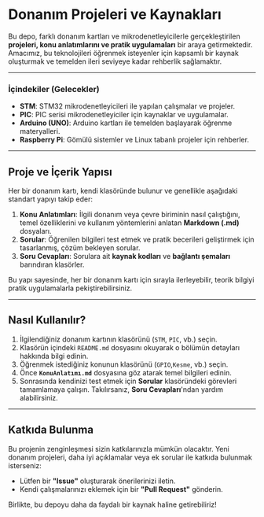 # Donanım Projeleri ve Kaynakları

Bu depo, farklı donanım kartları ve mikrodenetleyicilerle gerçekleştirilen **projeleri, konu anlatımlarını ve pratik uygulamaları** bir araya getirmektedir. Amacımız, bu teknolojileri öğrenmek isteyenler için kapsamlı bir kaynak oluşturmak ve temelden ileri seviyeye kadar rehberlik sağlamaktır.

---

### İçindekiler (Gelecekler)

- **STM**: STM32 mikrodenetleyicileri ile yapılan çalışmalar ve projeler.
- **PIC**: PIC serisi mikrodenetleyiciler için kaynaklar ve uygulamalar.
- **Arduino (UNO)**: Arduino kartları ile temelden başlayarak öğrenme materyalleri.
- **Raspberry Pi**: Gömülü sistemler ve Linux tabanlı projeler için rehberler.

---

## Proje ve İçerik Yapısı

Her bir donanım kartı, kendi klasöründe bulunur ve genellikle aşağıdaki standart yapıyı takip eder:

1.  **Konu Anlatımları**: İlgili donanım veya çevre biriminin nasıl çalıştığını, temel özelliklerini ve kullanım yöntemlerini anlatan **Markdown (.md)** dosyaları.
2.  **Sorular**: Öğrenilen bilgileri test etmek ve pratik becerileri geliştirmek için tasarlanmış, çözüm bekleyen sorular.
3.  **Soru Cevapları**: Sorulara ait **kaynak kodları** ve **bağlantı şemaları** barındıran klasörler.

Bu yapı sayesinde, her bir donanım kartı için sırayla ilerleyebilir, teorik bilgiyi pratik uygulamalarla pekiştirebilirsiniz.

---

## Nasıl Kullanılır?

1.  İlgilendiğiniz donanım kartının klasörünü (`STM`, `PIC`, vb.) seçin.
2.  Klasörün içindeki `README.md` dosyasını okuyarak o bölümün detayları hakkında bilgi edinin.
3.  Öğrenmek istediğiniz konunun klasörünü (`GPIO`,`Kesme`, vb.) seçin.
4.  Önce **`KonuAnlatımı.md`** dosyasına göz atarak temel bilgileri edinin.
5.  Sonrasında kendinizi test etmek için **Sorular** klasöründeki görevleri tamamlamaya çalışın. Takılırsanız, **Soru Cevapları**'ndan yardım alabilirsiniz.

---

## Katkıda Bulunma

Bu projenin zenginleşmesi sizin katkılarınızla mümkün olacaktır. Yeni donanım projeleri, daha iyi açıklamalar veya ek sorular ile katkıda bulunmak isterseniz:

-   Lütfen bir **"Issue"** oluşturarak önerilerinizi iletin.
-   Kendi çalışmalarınızı eklemek için bir **"Pull Request"** gönderin.

Birlikte, bu depoyu daha da faydalı bir kaynak haline getirebiliriz!